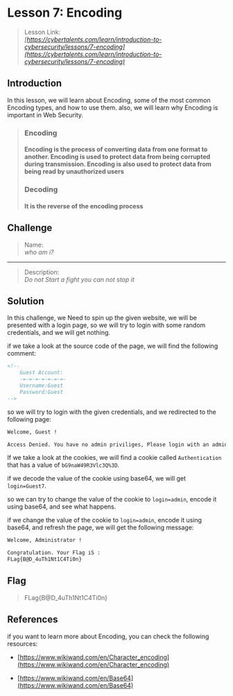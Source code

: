 # Lesson 7: Encoding

> Lesson Link:\
> *[https://cybertalents.com/learn/introduction-to-cybersecurity/lessons/7-encoding](https://cybertalents.com/learn/introduction-to-cybersecurity/lessons/7-encoding)*

## Introduction

In this lesson, we will learn about Encoding, some of the most common Encoding types, and how to use them. also, we will learn why Encoding is important in Web Security.

> ### Encoding
>
> #### Encoding is the process of converting data from one format to another. Encoding is used to protect data from being corrupted during transmission. Encoding is also used to protect data from being read by unauthorized users
>
> ### Decoding
>
> #### It is the reverse of the encoding process

## Challenge

> Name:\
> *who am i?*

---

> Description:\
> *Do not Start a fight you can not stop it*

## Solution

In this challenge, we Need to spin up the given website, we will be presented with a login page, so we will try to login with some random credentials, and we will get nothing.

if we take a look at the source code of the page, we will find the following comment:

```html
<!-- 
    Guest Account:
    -=-=-=-=-=-=-=-
    Username:Guest
    Password:Guest  
-->
```

so we will try to login with the given credentials, and we redirected to the following page:

```html
Welcome, Guest !

Access Denied. You have no admin priviliges, Please login with an administrator account
```

If we take a look at the cookies, we will find a cookie called `Authentication` that has a value of `bG9naW49R3Vlc3Q%3D`.

if we decode the value of the cookie using base64, we will get `login=Guest7`.

so we can try to change the value of the cookie to `login=admin`, encode it using base64, and see what happens.

if we change the value of the cookie to `login=admin`, encode it using base64, and refresh the page, we will get the following message:

```html
Welcome, Administrator !

Congratulation. Your Flag iS :
FLag{B@D_4uTh1Nt1C4Ti0n}
```

## Flag

> FLag{B@D_4uTh1Nt1C4Ti0n}

## References

if you want to learn more about Encoding, you can check the following resources:

- [https://www.wikiwand.com/en/Character_encoding](https://www.wikiwand.com/en/Character_encoding)

- [https://www.wikiwand.com/en/Base64](https://www.wikiwand.com/en/Base64)
